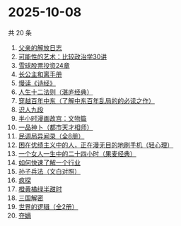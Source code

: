 # 2025-10-08

共 20 条

<!-- BEGIN WEREAD -->
<!-- 最后更新时间 2025-10-08 00:11:02 +0800 -->
1. [父亲的解放日志](https://weread.qq.com/web/bookDetail/325320f0813ab9c87g0162ef)
1. [可能性的艺术：比较政治学30讲](https://weread.qq.com/web/bookDetail/9ea325a0813ab6d00g01640c)
1. [雪球股票投资24章](https://weread.qq.com/web/bookDetail/2f032be0813aba75fg011b7a)
1. [长公主和离手册](https://weread.qq.com/web/bookDetail/1ec326b0813aba730g013f38)
1. [慢读《诗经》](https://weread.qq.com/web/bookDetail/41c32340813aba7dag011cd3)
1. [人生十二法则（湛庐经典）](https://weread.qq.com/web/bookDetail/74732e20719fe4f4747f8f4)
1. [穿越百年中东（了解中东百年乱局的的必读之作）](https://weread.qq.com/web/bookDetail/5ba323805c94fe5bad06b2f)
1. [识人九段](https://weread.qq.com/web/bookDetail/63d32810813aba6e7g017aa2)
1. [半小时漫画故宫：文物篇](https://weread.qq.com/web/bookDetail/06a32200813aba724g0146b7)
1. [一品神卜（都市天才相师）](https://weread.qq.com/web/bookDetail/34b32b90813aba555g0105ad)
1. [民调局异闻录（全8册）](https://weread.qq.com/web/bookDetail/b8332d90813aba784g013ecb)
1. [困在优绩主义中的人，正在漫无目的地刷手机（轻心理）](https://weread.qq.com/web/bookDetail/12532840813aba7b0g017c49)
1. [一个女人一生中的二十四小时（果麦经典）](https://weread.qq.com/web/bookDetail/bcc32220813aba6bbg013071)
1. [如何快速了解一个行业](https://weread.qq.com/web/bookDetail/4a1321f0813aba52eg011a0a)
1. [孙子兵法（文白对照）](https://weread.qq.com/web/bookDetail/c2732690813aba21dg018ff4)
1. [疯探](https://weread.qq.com/web/bookDetail/09232490813ab9ec2g0158fc)
1. [橙黄橘绿半甜时](https://weread.qq.com/web/bookDetail/0ae32670813ab8530g015f77)
1. [三国解密](https://weread.qq.com/web/bookDetail/f02328f0813aba6c0g0198f4)
1. [世界的逻辑（全2册）](https://weread.qq.com/web/bookDetail/ef832f90813aba7f9g010253)
1. [夺嫡](https://weread.qq.com/web/bookDetail/8bd327d0813ab94e2g0186ce)
<!-- END WEREAD -->